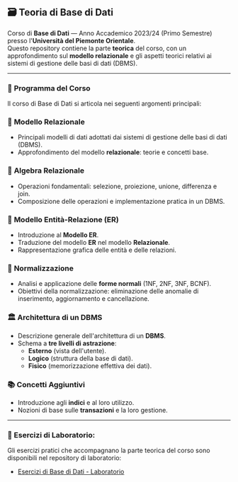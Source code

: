## 🗃️ **Teoria di Base di Dati**  

Corso di **Base di Dati** — Anno Accademico 2023/24 (Primo Semestre) presso l'**Università del Piemonte Orientale**.  
Questo repository contiene la parte **teorica** del corso, con un approfondimento sul **modello relazionale** e gli aspetti teorici relativi ai sistemi di gestione delle basi di dati (DBMS).

---

### 📘 **Programma del Corso**  
Il corso di Base di Dati si articola nei seguenti argomenti principali:

### 🔑 **Modello Relazionale**  
- Principali modelli di dati adottati dai sistemi di gestione delle basi di dati (DBMS).  
- Approfondimento del modello **relazionale**: teorie e concetti base.

### 🔄 **Algebra Relazionale**  
- Operazioni fondamentali: selezione, proiezione, unione, differenza e join.  
- Composizione delle operazioni e implementazione pratica in un DBMS.

### 🧩 **Modello Entità-Relazione (ER)**  
- Introduzione al **Modello ER**.  
- Traduzione del modello **ER** nel modello **Relazionale**.  
- Rappresentazione grafica delle entità e delle relazioni.

### 🧠 **Normalizzazione**  
- Analisi e applicazione delle **forme normali** (1NF, 2NF, 3NF, BCNF).  
- Obiettivi della normalizzazione: eliminazione delle anomalie di inserimento, aggiornamento e cancellazione.

### 🏛️ **Architettura di un DBMS**  
- Descrizione generale dell'architettura di un **DBMS**.  
- Schema a **tre livelli di astrazione**:  
  - **Esterno** (vista dell'utente).  
  - **Logico** (struttura della base di dati).  
  - **Fisico** (memorizzazione effettiva dei dati).

### 📚 **Concetti Aggiuntivi**  
- Introduzione agli **indici** e al loro utilizzo.  
- Nozioni di base sulle **transazioni** e la loro gestione.

---

### 📜 Esercizi di Laboratorio:  
Gli esercizi pratici che accompagnano la parte teorica del corso sono disponibili nel repository di laboratorio:  
- [Esercizi di Base di Dati - Laboratorio](https://github.com/AlessandroZappatore/UNIUPO_BASE_DI_DATI)
